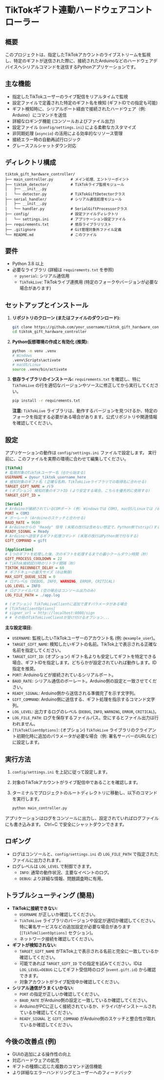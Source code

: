 # TikTokギフト連動ハードウェアコントローラー

## 概要

このプロジェクトは、指定したTikTokアカウントのライブストリームを監視し、特定のギフトが送信された際に、接続されたArduinoなどのハードウェアデバイスへシリアルコマンドを送信するPythonアプリケーションです。

## 主な機能

- 指定したTikTokユーザーのライブ配信をリアルタイムで監視
- 設定ファイルで定義された特定のギフト名を検知 (ギフトIDでの指定も可能)
- ギフト検知時に、シリアルポート経由で接続されたハードウェア（例: Arduino）にコマンドを送信
- 詳細なロギング機能 (コンソールおよびファイル出力)
- 設定ファイル (`config/settings.ini`) による柔軟なカスタマイズ
- 非同期処理 (`asyncio`) の活用による効率的なリソース管理
- 接続エラー時の自動再試行ロジック
- グレースフルシャットダウン対応

## ディレクトリ構成

```
tiktok_gift_hardware_controller/
├── main_controller.py        # メイン処理、エントリーポイント
├── tiktok_detector/          # TikTokライブ監視モジュール
│   ├── __init__.py
│   └── detector.py           # TikTokGiftDetectorクラス
├── serial_handler/           # シリアル通信処理モジュール
│   ├── __init__.py
│   └── handler.py            # SerialGiftProcessorクラス
├── config/                   # 設定ファイルディレクトリ
│   └── settings.ini          # アプリケーション設定ファイル
├── requirements.txt          # 依存ライブラリリスト
├── .gitignore                # Git管理対象外ファイル定義
└── README.md                 # このファイル
```

## 要件

- Python 3.8 以上
- 必要なライブラリ (詳細は `requirements.txt` を参照)
  - `pyserial`: シリアル通信用
  - `TikTokLive`: TikTokライブ連携用 (特定のフォークやバージョンが必要な場合があります)

## セットアップとインストール

1. **リポジトリのクローン (またはファイルのダウンロード):**

    ```bash
    git clone https://github.com/your_username/tiktok_gift_hardware_controller.git # もしリポジトリがあれば
    cd tiktok_gift_hardware_controller
    ```

2. **Python仮想環境の作成と有効化 (推奨):**

    ```bash
    python -m venv .venv
    # Windows
    .venv\Scripts\activate
    # macOS/Linux
    source .venv/bin/activate
    ```

3. **依存ライブラリのインストール:**
    `requirements.txt` を確認し、特に `TikTokLive` の行を適切なバージョンやソースに修正してから実行してください。

    ```bash
    pip install -r requirements.txt
    ```

    **注意:** `TikTokLive` ライブラリは、動作するバージョンを見つけるか、特定のフォークを指定する必要がある場合があります。公式リポジトリや関連情報を確認してください。

## 設定

アプリケーションの動作は `config/settings.ini` ファイルで設定します。
実行前に、このファイルを実際の環境に合わせて編集してください。

```ini
[TikTok]
# 監視対象のTikTokユーザー名 (@から始まる)
USERNAME = @your_tiktok_username_here
# 検知対象のギフト名 (正確な名称。TikTokLiveライブラリでの取得名に合わせる)
TARGET_GIFT_NAME = バラ
# (オプション) 検知対象のギフトID (より安定する場合、こちらを優先的に使用する)
TARGET_GIFT_ID = 

[Serial]
# Arduinoが接続されているCOMポート (例: Windowsでは COM3, macOS/Linuxでは /dev/ttyUSB0 や /dev/tty.usbmodemXXXXX)
PORT = COM3
# ボーレート (Arduinoのスケッチと合わせる)
BAUD_RATE = 9600
# Arduinoからの "Ready" 信号 (末尾の改行は含めない想定で、Python側でstrip()する)
READY_SIGNAL = Ready
# Arduinoへ送信するギフト処理コマンド (末尾の改行はPython側で付与する)
GIFT_COMMAND = gift

[Application]
# 1つのギフトを処理した後、次のギフトを処理するまでの最小クールダウン時間（秒）
GIFT_PROCESS_COOLDOWN = 22
# TikTok接続試行時のリトライ間隔（秒）
TIKTOK_RECONNECT_DELAY = 60
# ギフトキューの最大サイズ (0は無限)
MAX_GIFT_QUEUE_SIZE = 0
# ログレベル (DEBUG, INFO, WARNING, ERROR, CRITICAL)
LOG_LEVEL = INFO
# ログファイルパス (空の場合はコンソール出力のみ)
LOG_FILE_PATH = ./app.log

# (オプション) TikTokLiveClientに追加で渡すパラメータがある場合
# [TikTokClientOptions]
# signer_url = http://localhost:8080/sign
# # その他のTikTokLiveClientが受け付けるオプション...
```

**主な設定項目:**

- `USERNAME`: 監視したいTikTokユーザーのアカウント名 (例: `@example_user`)。
- `TARGET_GIFT_NAME`: 検知したいギフトの名前。TikTok上で表示される正確な名前を指定してください。
- `TARGET_GIFT_ID`: (オプション) ギフト名よりも安定してギフトを特定できる場合、ギフトIDを指定します。どちらかが設定されていれば動作します。ID指定を推奨。
- `PORT`: Arduinoなどが接続されているシリアルポート。
- `BAUD_RATE`: シリアル通信のボーレート。Arduino側の設定と一致させてください。
- `READY_SIGNAL`: Arduino側から送信される準備完了を示す文字列。
- `GIFT_COMMAND`: Arduino側に送信する、ギフト処理を指示するコマンド文字列。
- `LOG_LEVEL`: 出力するログのレベル (`DEBUG`, `INFO`, `WARNING`, `ERROR`, `CRITICAL`)。
- `LOG_FILE_PATH`: ログを保存するファイルパス。空にするとファイル出力は行われません。
- `[TikTokClientOptions]`: (オプション) `TikTokLive` ライブラリのクライアント初期化時に追加のパラメータが必要な場合（例: 署名サーバーのURLなど）に設定します。

## 実行方法

1. `config/settings.ini` を上記に従って設定します。
2. 対象のTikTokアカウントがライブ配信中であることを確認します。
3. ターミナルでプロジェクトのルートディレクトリに移動し、以下のコマンドを実行します。

    ```bash
    python main_controller.py
    ```

アプリケーションはログをコンソールに出力し、設定されていればログファイルにも書き込みます。
Ctrl+C で安全にシャットダウンできます。

## ロギング

- ログはコンソールと、`config/settings.ini` の `LOG_FILE_PATH` で指定されたファイルに出力されます。
- ログレベルは `LOG_LEVEL` で制御できます。
  - `INFO`: 通常の動作状況、主要なイベントのログ。
  - `DEBUG`: より詳細な情報、問題調査時に有用。

## トラブルシューティング (簡易)

- **TikTokに接続できない:**
  - `USERNAME` が正しいか確認してください。
  - `TikTokLive` ライブラリのバージョンや設定が適切か確認してください。特に署名サービスなどの追加設定が必要な場合があります (`[TikTokClientOptions]` セクション)。
  - ネットワーク接続を確認してください。
- **ギフトが検知されない:**
  - `TARGET_GIFT_NAME` がTikTok上で表示される名前と完全に一致しているか確認してください。
  - 可能であれば `TARGET_GIFT_ID` での指定を試みてください。IDは `LOG_LEVEL=DEBUG` にしてギフト受信時のログ (`event.gift.id`) から確認できます。
  - 対象アカウントがライブ配信中か確認してください。
- **シリアル通信がうまくいかない:**
  - `PORT` の指定が正しいか確認してください。
  - `BAUD_RATE` がArduino側の設定と一致しているか確認してください。
  - ArduinoがPCに正しく接続されているか、ドライバがインストールされているか確認してください。
  - `READY_SIGNAL` と `GIFT_COMMAND` がArduino側のスケッチと整合性が取れているか確認してください。

## 今後の改善点 (例)

- GUIの追加による操作性の向上
- 対応ハードウェアの拡充
- ギフトの種類に応じた複数のコマンド送信機能
- より詳細なエラーハンドリングとユーザーへのフィードバック
